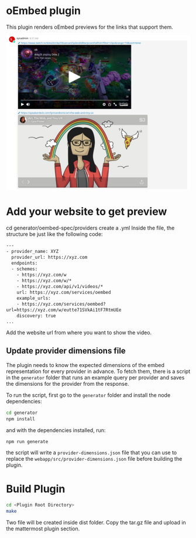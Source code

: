 # oEmbed plugin

This plugin renders oEmbed previews for the links that support them.

![oEmbed example](./public/oEmbed-example.png)

# Add your website to get preview
cd generator/oembed-spec/providers
create a <fileName>.yml
Inside the file, the structure be just like the following code: 

```
---
- provider_name: XYZ
  provider_url: https://xyz.com
  endpoints:
  - schemes:
    - https://xyz.com/w
    - https://xyz.com/w/*
    - https://xyz.com/api/v1/videos/*
    url: https://xyz.com/services/oembed
    example_urls:
    - https://xyz.com/services/oembed?url=https://xyz.com/w/eutte71SVkAi1tF7RtmUEe
    discovery: true
...
```

Add the website url from where you want to show the video.

## Update provider dimensions file

The plugin needs to know the expected dimensions of the embed
representation for every provider in advance. To fetch them, there is
a script in the `generator` folder that runs an example query per
provider and saves the dimensions for the provider from the response.

To run the script, first go to the `generator` folder and install the
node dependencies:

```sh
cd generator
npm install
```

and with the dependencies installed, run:

```sh
npm run generate
```

the script will write a `provider-dimensions.json` file that you can
use to replace the `webapp/src/provider-dimensions.json` file before
building the plugin.

# Build Plugin
```sh
cd <Plugin Root Directory>
make
```
Two file will be created inside dist folder. 
Copy the tar.gz file and upload in the mattermost plugin section.
